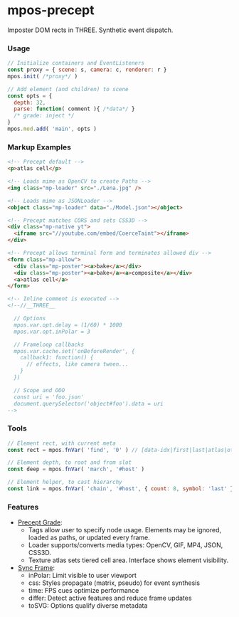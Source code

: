 # mpos-precept
Imposter DOM rects in THREE. Synthetic event dispatch.

### Usage
```js
// Initialize containers and EventListeners
const proxy = { scene: s, camera: c, renderer: r }
mpos.init( /*proxy*/ )

// Add element (and children) to scene
const opts = {
  depth: 32,
  parse: function( comment ){ /*data*/ }
  /* grade: inject */
}
mpos.mod.add( 'main', opts )
```

### Markup Examples
```html
<!-- Precept default -->
<p>atlas cell</p>

<!-- Loads mime as OpenCV to create Paths -->
<img class="mp-loader" src="./Lena.jpg" />

<!-- Loads mime as JSONLoader -->
<object class="mp-loader" data="./Model.json"></object>

<!-- Precept matches CORS and sets CSS3D -->
<div class="mp-native yt">
  <iframe src="//youtube.com/embed/CoerceTaint"></iframe>
</div>

<!-- Precept allows terminal form and terminates allowed div -->
<form class="mp-allow">
  <div class="mp-poster"><a>bake</a></div>
  <div class="mp-poster"><a>bake</a><a>composite</a></div>
  <a>atlas cell</a>
</form>

<!-- Inline comment is executed -->
<!--//__THREE__

  // Options
  mpos.var.opt.delay = (1/60) * 1000
  mpos.var.opt.inPolar = 3

  // Frameloop callbacks
  mpos.var.cache.set('onBeforeRender', {
    callback1: function() {
      // effects, like camera tween...
    }
  })

  // Scope and OOO
  const uri = 'foo.json'
  document.querySelector('object#foo').data = uri
-->
```

### Tools
```js
// Element rect, with current meta
const rect = mpos.fnVar( 'find', '0' ) // [data-idx|first|last|atlas|other]

// Element depth, to root and from slot
const deep = mpos.fnVar( 'march', '#host' )

// Element helper, to cast hierarchy
const link = mpos.fnVar( 'chain', '#host', { count: 8, symbol: 'last' } )
```

### Features
- [Precept Grade](https://github.com/KurtPachinger/mpos-precept/wiki/Process-Flow#precept-grade):
  - Tags allow user to specify node usage. Elements may be ignored, loaded as paths, or updated every frame.
  - Loader supports/converts media types: OpenCV, GIF, MP4, JSON, CSS3D.
  - Texture atlas sets tiered cell area. Interface shows element visibility.
- [Sync Frame](https://github.com/KurtPachinger/mpos-precept/wiki/Process-Flow#sync-frame):
  - inPolar: Limit visible to user viewport
  - css: Styles propagate (matrix, pseudo) for event synthesis
  - time: FPS cues optimize performance
  - differ: Detect active features and reduce frame updates
  - toSVG: Options qualify diverse metadata

